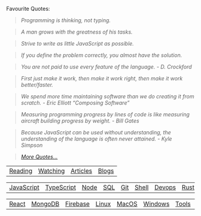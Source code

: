 Favourite Quotes:

> _Programming is thinking, not typing._

> _A man grows with the greatness of his tasks._

> _Strive to write as little JavaScript as possible._

> _If you define the problem correctly, you almost have the solution._

> _You are not paid to use every feature of the language. - D. Crockford_

> _First just make it work, then make it work right, then make it work better/faster._

> _We spend more time maintaining software than we do creating it from scratch. - Eric Elliott “Composing Software”_

> _Measuring programming progress by lines of code is like measuring aircraft building progress by weight. - Bill Gates_

> _Because JavaScript can be used without understanding, the understanding of the language is often never attained. - Kyle Simpson_

> _[More Quotes...](https://github.com/stepanenko/stepanenko/blob/master/quotes.md)_

<table>
  <td><a href="https://github.com/stepanenko/stepanenko/blob/master/READING.md">Reading</a></td>
  <td><a href="https://github.com/stepanenko/stepanenko/blob/master/WATCHING.md">Watching</a></td>
  <td><a href="https://github.com/stepanenko/stepanenko/blob/master/ARTICLES.md">Articles</a></td>
  <td><a href="https://github.com/stepanenko/stepanenko/blob/master/BLOGS.md">Blogs</a></td>
</table>

<table>
  <td><a href="https://github.com/stepanenko/javascript-info">JavaScript</a></td>
  <td><a href="https://github.com/stepanenko/typescript-info">TypeScript</a></td>
  <td><a href="https://github.com/stepanenko/nodejs-info">Node</a></td>
  <td><a href="https://github.com/stepanenko/sql-info">SQL</a></td>
  <td><a href="https://github.com/stepanenko/git-info">Git</a></td>
  <td><a href="https://github.com/stepanenko/bash-shell-info">Shell</a></td>
  <td><a href="https://github.com/stepanenko/devops-info">Devops</a></td>
  <td><a href="https://github.com/stepanenko/rust-info">Rust</a></td>
  <td><a href="https://github.com/stepanenko/python-info">Python</a></td>
  <td><a href="https://github.com/stepanenko/go-info">Go</a></td>
  <td><a href="https://github.com/stepanenko/c-cpp-info">C++</a></td>
  <td><a href="https://github.com/stepanenko/csharp-info">C#</a></td>
  <td><a href="https://github.com/stepanenko/java-info">Java</a></td>
</table>

<table>
  <td><a href="https://github.com/stepanenko/react-info">React</a></td>
  <td><a href="https://github.com/stepanenko/mongo-info">MongoDB</a></td>
  <td><a href="https://github.com/stepanenko/firebase-info">Firebase</a></td>
  <td><a href="https://github.com/stepanenko/linux-info">Linux</a></td>
  <td><a href="https://github.com/stepanenko/mac-info">MacOS</a></td>
  <td><a href="https://github.com/stepanenko/windows-info">Windows</a></td>
  <td><a href="https://github.com/stepanenko/tools-info">Tools</a></td>
  <td><a href="https://github.com/stepanenko/vscode-info">VSCode</a></td>
  <td><a href="https://github.com/stepanenko/computer-science-info">CS</a></td>
  <td><a href="https://github.com/stepanenko/network-info">Network</a></td>
  <td><a href="https://github.com/stepanenko/browser-info">Browser</a></td>
</table>
